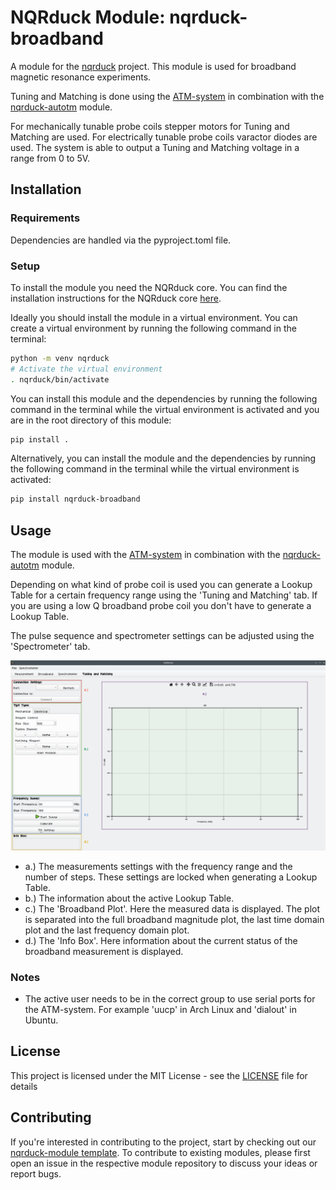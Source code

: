 # NQRduck Module: nqrduck-broadband

A module for the [nqrduck](https://git.private.coffee/nqrduck/nqrduck) project. This module is used for broadband magnetic resonance experiments.

Tuning and Matching is done using the [ATM-system](https://git.private.coffee/nqrduck/ATM) in combination with the [nqrduck-autotm](https://git.private.coffee/nqrduck/nqrduck-autotm) module.

For mechanically tunable probe coils stepper motors for Tuning and Matching are used. 
For electrically tunable probe coils varactor diodes are used. The system is able to output a Tuning and Matching voltage in a range from 0 to 5V.

## Installation

### Requirements
Dependencies are handled via the pyproject.toml file.

### Setup
To install the module you need the NQRduck core. You can find the installation instructions for the NQRduck core [here](https://git.private.coffee/nqrduck/nqrduck).

Ideally you should install the module in a virtual environment. You can create a virtual environment by running the following command in the terminal:
```bash
python -m venv nqrduck
# Activate the virtual environment
. nqrduck/bin/activate
```

You can install this module and the dependencies by running the following command in the terminal while the virtual environment is activated and you are in the root directory of this module:
```bash
pip install .
```
Alternatively, you can install the module and the dependencies by running the following command in the terminal while the virtual environment is activated:
```bash
pip install nqrduck-broadband
```

## Usage
The module is used with the [ATM-system](https://git.private.coffee/nqrduck/ATM) in combination with the [nqrduck-autotm](https://git.private.coffee/nqrduck/nqrduck-autotm) module. 

Depending on what kind of probe coil is used you can generate a Lookup Table for a certain frequency range using the 'Tuning and Matching' tab.
If you are using a low Q broadband probe coil you don't have to generate a Lookup Table.

The pulse sequence and spectrometer settings can be adjusted using the 'Spectrometer' tab. 

<img src="https://raw.githubusercontent.com/nqrduck/nqrduck-autotm/d15d85be91195e3e7b514b60b3cef6d1dcde5e1e/docs/img/autotm-labeled.png" alt="drawing" width="800">

- a.) The measurements settings with the frequency range and the number of steps. These settings are locked when generating a Lookup Table.
- b.) The information about the active Lookup Table.
- c.) The 'Broadband Plot'. Here the measured data is displayed. The plot is separated into the full broadband magnitude plot, the last time domain plot and the last frequency domain plot.
- d.) The 'Info Box'. Here information about the current status of the broadband measurement is displayed.



### Notes
- The active user needs to be in the correct group to use serial ports for the ATM-system. For example 'uucp' in Arch Linux and 'dialout' in Ubuntu.

## License
This project is licensed under the MIT License - see the [LICENSE](LICENSE) file for details

## Contributing
If you're interested in contributing to the project, start by checking out our [nqrduck-module template](https://git.private.coffee/nqrduck/nqrduck-module). To contribute to existing modules, please first open an issue in the respective module repository to discuss your ideas or report bugs.
